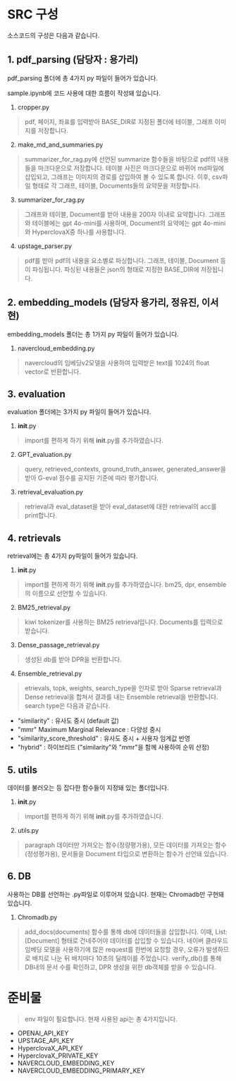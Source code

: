 
# SRC 구성
소스코드의 구성은 다음과 같습니다.
## 1. pdf_parsing (담당자 : 용가리)
pdf_parsing 폴더에 총 4가지 py 파일이 들어가 있습니다.

sample.ipynb에 코드 사용에 대한 흐름이 작성돼 있습니다.
1. cropper.py
> pdf, 페이지, 좌표를 입력받아 BASE_DIR로 지정된 폴더에 테이블, 그래프 이미지를 저장합니다.
2. make_md_and_summaries.py
> summarizer_for_rag.py에 선언된 summarize 함수들을 바탕으로 pdf의 내용들을 마크다운으로 저장합니다.
테이블 사진은 마크다운으로 바뀌어 md파일에 삽입되고, 그래프는 이미지의 경로를 삽입하여 볼 수 있도록 합니다.
이후, csv파일 형태로 각 그래프, 테이블, Documents들의 요약문을 저장합니다.
3. summarizer_for_rag.py
> 그래프와 테이블, Document를 받아 내용을 200자 이내로 요약합니다.
그래프와 테이블에는 gpt 4o-mini를 사용하며, Document의 요약에는 gpt 4o-mini와 HyperclovaX중 하나를 사용합니다.
4. upstage_parser.py
> pdf를 받아 pdf의 내용을 요소별로 파싱합니다. 그래프, 테이블, Document 등이 파싱됩니다.
파싱된 내용들은 json의 형태로 지정한 BASE_DIR에 저장됩니다.

## 2. embedding_models (담당자 용가리, 정유진, 이서현)
embedding_models 폴더는 총 1가지 py 파일이 들어가 있습니다.
1. navercloud_embedding.py
> navercloud의 임베딩v2모델을 사용하여 입력받은 text를 1024의 float vector로 반환합니다.

## 3. evaluation
evaluation 폴더에는 3가지 py 파일이 들어가 있습니다.
1. __init__.py
> import를 편하게 하기 위해 __init__.py를 추가하였습니다.
2. GPT_evaluation.py
> query, retrieved_contexts, ground_truth_answer, generated_answer을 받아 G-eval 점수를 공지된 기준에 따라 평가합니다.
3. retrieval_evaluation.py
> retrieval과 eval_dataset을 받아 eval_dataset에 대한 retrieval의 acc를 print합니다.

## 4. retrievals
retrieval에는 총 4가지 py파일이 들어가 있습니다.
1. __init__.py
> import를 편하게 하기 위해 __init__.py를 추가하였습니다.
bm25, dpr, ensemble의 이름으로 선언할 수 있습니다.
2. BM25_retrieval.py
> kiwi tokenizer를 사용하는 BM25 retrieval입니다. Documents를 입력으로 받습니다.
3. Dense_passage_retrieval.py
> 생성된 db를 받아 DPR을 반환합니다.
4. Ensemble_retrieval.py
> etrievals, topk, weights, search_type을 인자로 받아 Sparse retrieval과 Dense retrieval을 합쳐서 결과를 내는 Ensemble retrieval을 반환합니다.
search type은 다음과 같습니다.
- "similarity" : 유사도 중시 (default 값)
- "mmr" Maximum Marginal Relevance : 다양성 중시
- "similarity_score_threshold" : 유사도 중시 + 사용자 임계값 반영
- "hybrid" : 하이브리드 ("similarity"와 "mmr"을 함께 사용하여 순위 산정)


## 5. utils 
데이터를 불러오는 등 잡다한 함수들이 지정돼 있는 폴더입니다.
1. __init__.py
> import를 편하게 하기 위해 __init__.py를 추가하였습니다.
2. utils.py
> paragraph 데이터만 가져오는 함수(정량평가용), 모든 데이터를 가져오는 함수(정성평가용), 문서들을 Document 타입으로 변환하는 함수가 선언돼 있습니다.

## 6. DB
사용하는 DB를 선언하는 .py파일로 이루어져 있습니다.
현재는 Chromadb만 구현돼 있습니다.
1. Chromadb.py
> add_docs(documents) 함수를 통해 db에 데이터들을 삽입합니다.
이때, List:[Document] 형태로 건네주어야 데이터를 삽입할 수 있습니다.
네이버 클라우드 임베딩 모델을 사용하기에 많은 request를 한번에 요청할 경우, 오류가 발생하므로 배치로 나눈 뒤 배치마다 10초의 딜레이를 주었습니다.
verify_db()를 통해 DB내의 문서 수를 확인하고, DPR 생성을 위한 db객체를 받을 수 있습니다.

# 준비물
> env 파일이 필요합니다. 현재 사용된 api는 총 4가지입니다.
- OPENAI_API_KEY
- UPSTAGE_API_KEY
- HyperclovaX_API_KEY
- HyperclovaX_PRIVATE_KEY
- NAVERCLOUD_EMBEDDING_KEY
- NAVERCLOUD_EMBEDDING_PRIMARY_KEY
